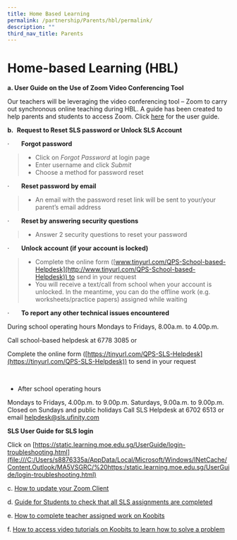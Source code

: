```yaml
---
title: Home Based Learning
permalink: /partnership/Parents/hbl/permalink/
description: ""
third_nav_title: Parents
---
```

Home-based Learning (HBL)
=========================

 **a. User Guide on the Use of Zoom Video Conferencing Tool**

Our teachers will be leveraging the video conferencing tool – Zoom to carry out synchronous online teaching during HBL. A guide has been created to help parents and students to access Zoom. Click [here](https://qifapri.moe.edu.sg/qql/slot/u316/Setting%20Up%20of%20Zoom%20Virtual%20Room_Step-by-Step%20Guide%20for%20Students%20%20Parents.pdf) for the user guide.

  

**b.**  **Request to Reset SLS password or Unlock SLS Account**

·       **Forgot password**

> *   Click on _Forgot Password_ at login page
> *   Enter username and click _Submit_
> *   Choose a method for password reset  
>       
>     

·       **Reset password by email**

> *   An email with the password reset link will be sent to your/your parent’s email address  
>       
>     

·       **Reset by answering security questions**

> *   Answer 2 security questions to reset your password  
>       
>     

·       **Unlock account (if your account is locked)**

> *   Complete the online form ([www.tinyurl.com/QPS-School-based-Helpdesk](http://www.tinyurl.com/QPS-School-based-Helpdesk)) to send in your request
> *   You will receive a text/call from school when your account is unlocked. In the meantime, you can do the offline work (e.g. worksheets/practice papers) assigned while waiting  
>       
>     

·       **To report any other technical issues encountered**

During school operating hours
Mondays to Fridays, 8.00a.m. to 4.00p.m.

Call school-based helpdesk at 6778 3085 or

Complete the online form ([https://tinyurl.com/QPS-SLS-Helpdesk](https://tinyurl.com/QPS-SLS-Helpdesk)) to send in your request

 

 *   After school operating hours

Mondays to Fridays, 4.00p.m. to 9.00p.m.
Saturdays, 9.00a.m. to 9.00p.m.
Closed on Sundays and public holidays
Call SLS Helpdesk at 6702 6513 or email helpdesk@sls.ufinity.com

**SLS User Guide for SLS login**

Click on [https://static.learning.moe.edu.sg/UserGuide/login-troubleshooting.html](file:///C:/Users/s8876335a/AppData/Local/Microsoft/Windows/INetCache/Content.Outlook/MA5VSGRC/%20https:/static.learning.moe.edu.sg/UserGuide/login-troubleshooting.html)

 c. [How to update your Zoom Client](/files/How%20to%20update%20your%20Zoom%20Client.pdf)
 
 d. [Guide for Students to check that all SLS assignments are completed](/files/Guide%20for%20Students%20to%20check%20that%20all%20SLS%20assignments%20are%20completed.pdf)
 
 e. [How to complete teacher assigned work on Koobits](/files/How%20to%20complete%20teacher%20assigned%20work%20on%20Koobits.pdf)
 
 f. [How to access video tutorials on Koobits to learn how to solve a problem](/files/How%20to%20access%20video%20tutorials%20on%20Koobits%20to%20learn%20how%20to%20solve%20a%20problem.pdf)